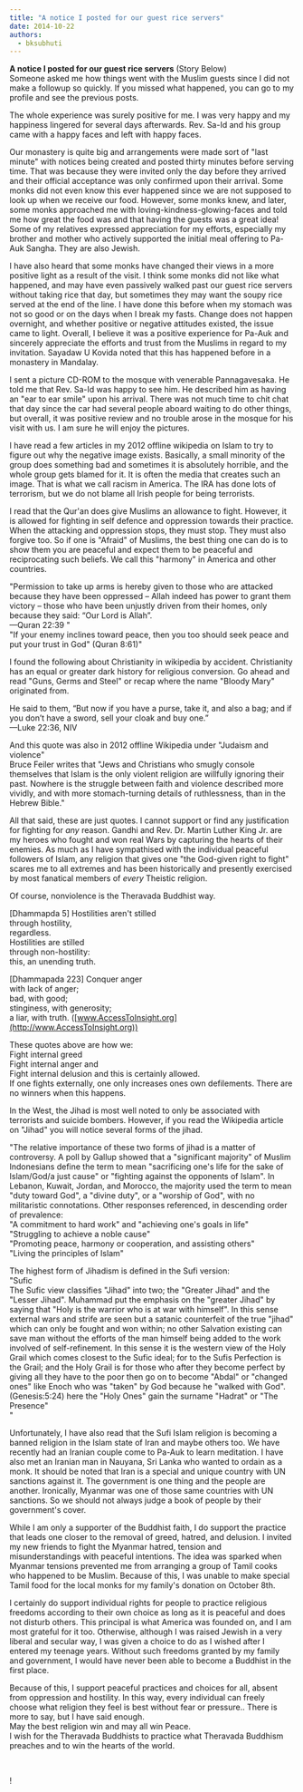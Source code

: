 ```yaml
---
title: "A notice I posted for our guest rice servers"
date: 2014-10-22
authors: 
  - bksubhuti
---
```


**A notice I posted for our guest rice servers** (Story Below)  
Someone asked me how things went with the Muslim guests since I did not make a followup so quickly. If you missed what happened, you can go to my profile and see the previous posts.  
  
The whole experience was surely positive for me. I was very happy and my happiness lingered for several days afterwards. Rev. Sa-Id and his group came with a happy faces and left with happy faces.  
  
Our monastery is quite big and arrangements were made sort of "last minute" with notices being created and posted thirty minutes before serving time. That was because they were invited only the day before they arrived and their official acceptance was only confirmed upon their arrival. Some monks did not even know this ever happened since we are not supposed to look up when we receive our food. However, some monks knew, and later, some monks approached me with loving-kindness-glowing-faces and told me how great the food was and that having the guests was a great idea! Some of my relatives expressed appreciation for my efforts, especially my brother and mother who actively supported the initial meal offering to Pa-Auk Sangha. They are also Jewish.  
  
I have also heard that some monks have changed their views in a more positive light as a result of the visit. I think some monks did not like what happened, and may have even passively walked past our guest rice servers without taking rice that day, but sometimes they may want the soupy rice served at the end of the line. I have done this before when my stomach was not so good or on the days when I break my fasts. Change does not happen overnight, and whether positive or negative attitudes existed, the issue came to light. Overall, I believe it was a positive experience for Pa-Auk and sincerely appreciate the efforts and trust from the Muslims in regard to my invitation. Sayadaw U Kovida noted that this has happened before in a monastery in Mandalay.  
  
I sent a picture CD-ROM to the mosque with venerable Pannagavesaka. He told me that Rev. Sa-Id was happy to see him. He described him as having an "ear to ear smile" upon his arrival. There was not much time to chit chat that day since the car had several people aboard waiting to do other things, but overall, it was positive review and no trouble arose in the mosque for his visit with us. I am sure he will enjoy the pictures.  
  
I have read a few articles in my 2012 offline wikipedia on Islam to try to figure out why the negative image exists. Basically, a small minority of the group does something bad and sometimes it is absolutely horrible, and the whole group gets blamed for it. It is often the media that creates such an image. That is what we call racism in America. The IRA has done lots of terrorism, but we do not blame all Irish people for being terrorists.  
  
I read that the Qur'an does give Muslims an allowance to fight. However, it is allowed for fighting in self defence and oppression towards their practice. When the attacking and oppression stops, they must stop. They must also forgive too. So if one is "Afraid" of Muslims, the best thing one can do is to show them you are peaceful and expect them to be peaceful and reciprocating such beliefs. We call this "harmony" in America and other countries.  
  
"Permission to take up arms is hereby given to those who are attacked because they have been oppressed – Allah indeed has power to grant them victory – those who have been unjustly driven from their homes, only because they said: “Our Lord is Allah”.  
—Quran 22:39 "  
"If your enemy inclines toward peace, then you too should seek peace and put your trust in God" (Quran 8:61)"  
  
I found the following about Christianity in wikipedia by accident. Christianity has an equal or greater dark history for religious conversion. Go ahead and read "Guns, Germs and Steel" or recap where the name "Bloody Mary" originated from.  
  
He said to them, “But now if you have a purse, take it, and also a bag; and if you don’t have a sword, sell your cloak and buy one.”  
—Luke 22:36, NIV  
  
And this quote was also in 2012 offline Wikipedia under "Judaism and violence"  
Bruce Feiler writes that "Jews and Christians who smugly console themselves that Islam is the only violent religion are willfully ignoring their past. Nowhere is the struggle between faith and violence described more vividly, and with more stomach-turning details of ruthlessness, than in the Hebrew Bible."  
  
All that said, these are just quotes. I cannot support or find any justification for fighting for _any_ reason. Gandhi and Rev. Dr. Martin Luther King Jr. are my heroes who fought and won real Wars by capturing the hearts of their enemies. As much as I have sympathised with the individual peaceful followers of Islam, any religion that gives one "the God-given right to fight" scares me to all extremes and has been historically and presently exercised by most fanatical members of _every_ Theistic religion.  
  
Of course, nonviolence is the Theravada Buddhist way.  
  
\[Dhammapda 5\] Hostilities aren't stilled  
through hostility,  
regardless.  
Hostilities are stilled  
through non-hostility:  
this, an unending truth.  
  
\[Dhammapada 223\] Conquer anger  
with lack of anger;  
bad, with good;  
stinginess, with generosity;  
a liar, with truth. ([www.AccessToInsight.org](http://www.AccessToInsight.org))  
  
These quotes above are how we:  
Fight internal greed  
Fight internal anger and  
Fight internal delusion and this is certainly allowed.  
If one fights externally, one only increases ones own defilements. There are no winners when this happens.  
  
  
In the West, the Jihad is most well noted to only be associated with terrorists and suicide bombers. However, if you read the Wikipedia article on "Jihad" you will notice several forms of the jihad.  
  
"The relative importance of these two forms of jihad is a matter of controversy. A poll by Gallup showed that a "significant majority" of Muslim Indonesians define the term to mean "sacrificing one's life for the sake of Islam/God/a just cause" or "fighting against the opponents of Islam". In Lebanon, Kuwait, Jordan, and Morocco, the majority used the term to mean "duty toward God", a "divine duty", or a "worship of God", with no militaristic connotations. Other responses referenced, in descending order of prevalence:  
"A commitment to hard work" and "achieving one's goals in life"  
"Struggling to achieve a noble cause"  
"Promoting peace, harmony or cooperation, and assisting others"  
"Living the principles of Islam"  
  
The highest form of Jihadism is defined in the Sufi version:  
"Sufic  
The Sufic view classifies "Jihad" into two; the "Greater Jihad" and the "Lesser Jihad". Muhammad put the emphasis on the "greater Jihad" by saying that "Holy is the warrior who is at war with himself". In this sense external wars and strife are seen but a satanic counterfeit of the true "jihad" which can only be fought and won within; no other Salvation existing can save man without the efforts of the man himself being added to the work involved of self-refinement. In this sense it is the western view of the Holy Grail which comes closest to the Sufic ideal; for to the Sufis Perfection is the Grail; and the Holy Grail is for those who after they become perfect by giving all they have to the poor then go on to become "Abdal" or "changed ones" like Enoch who was "taken" by God because he "walked with God". (Genesis:5:24) here the "Holy Ones" gain the surname "Hadrat" or "The Presence"  
"  
  
Unfortunately, I have also read that the Sufi Islam religion is becoming a banned religion in the Islam state of Iran and maybe others too. We have recently had an Iranian couple come to Pa-Auk to learn meditation. I have also met an Iranian man in Nauyana, Sri Lanka who wanted to ordain as a monk. It should be noted that Iran is a special and unique country with UN sanctions against it. The government is one thing and the people are another. Ironically, Myanmar was one of those same countries with UN sanctions. So we should not always judge a book of people by their government's cover.  
  
While I am only a supporter of the Buddhist faith, I do support the practice that leads one closer to the removal of greed, hatred, and delusion. I invited my new friends to fight the Myanmar hatred, tension and misunderstandings with peaceful intentions. The idea was sparked when Myanmar tensions prevented me from arranging a group of Tamil cooks who happened to be Muslim. Because of this, I was unable to make special Tamil food for the local monks for my family's donation on October 8th.  
  
I certainly do support individual rights for people to practice religious freedoms according to their own choice as long as it is peaceful and does not disturb others. This principal is what America was founded on, and I am most grateful for it too. Otherwise, although I was raised Jewish in a very liberal and secular way, I was given a choice to do as I wished after I entered my teenage years. Without such freedoms granted by my family and government, I would have never been able to become a Buddhist in the first place.  
  
Because of this, I support peaceful practices and choices for all, absent from oppression and hostility. In this way, every individual can freely choose what religion they feel is best without fear or pressure.. There is more to say, but I have said enough.  
May the best religion win and may all win Peace.  
I wish for the Theravada Buddhists to practice what Theravada Buddhism preaches and to win the hearts of the world.  
  
﻿

!

